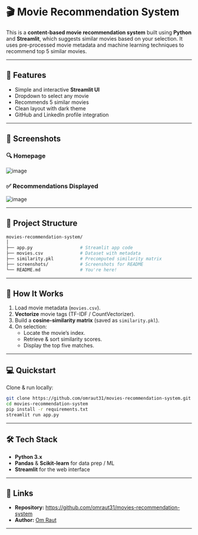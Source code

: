 # 🎬 Movie Recommendation System

This is a **content-based movie recommendation system** built using **Python** and **Streamlit**, which suggests similar movies based on your selection. It uses pre-processed movie metadata and machine learning techniques to recommend top 5 similar movies.

---

## 🚀 Features

- Simple and interactive **Streamlit UI**
- Dropdown to select any movie
- Recommends 5 similar movies
- Clean layout with dark theme
- GitHub and LinkedIn profile integration

---

## 📸 Screenshots

### 🔍 Homepage
![image](https://github.com/user-attachments/assets/db08c8f1-946e-46b1-b3cb-a285f1685c33)


### ✅ Recommendations Displayed
![image](https://github.com/user-attachments/assets/0d5fe25d-f842-4688-84b4-4695b239aa91)


---

## 📂 Project Structure

```bash
movies-recommendation-system/
│
├── app.py                  # Streamlit app code
├── movies.csv              # Dataset with metadata
├── similarity.pkl          # Precomputed similarity matrix
├── screenshots/            # Screenshots for README
└── README.md               # You're here!
```

---

## 🧠 How It Works

1. Load movie metadata (`movies.csv`).  
2. **Vectorize** movie tags (TF-IDF / CountVectorizer).  
3. Build a **cosine-similarity matrix** (saved as `similarity.pkl`).  
4. On selection:  
   - Locate the movie’s index.  
   - Retrieve & sort similarity scores.  
   - Display the top five matches.

---

## 💻 Quickstart

Clone & run locally:

~~~bash
git clone https://github.com/omraut31/movies-recommendation-system.git
cd movies-recommendation-system
pip install -r requirements.txt
streamlit run app.py
~~~

---

## 🛠️ Tech Stack

- **Python 3.x**  
- **Pandas** & **Scikit-learn** for data prep / ML  
- **Streamlit** for the web interface

---

## 🔗 Links

- **Repository:** <https://github.com/omraut31/movies-recommendation-system>  
- **Author:** [Om Raut](https://www.linkedin.com/in/omraut31)

---
